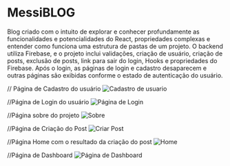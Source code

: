 # MessiBLOG

Blog criado com o intuito de explorar e conhecer profundamente as funcionalidades e potencialidades do React, propriedades complexas e entender como funciona uma estrutura de pastas de um projeto. O backend utiliza Firebase, e o projeto inclui validações, criação de usuário, criação de posts, exclusão de posts, link para sair do login, Hooks e propriedades do Firebase. Após o login, as páginas de login e cadastro desaparecem e outras páginas são exibidas conforme o estado de autenticação do usuário.

// Página de Cadastro do usuário
![Cadastro de usuario](https://github.com/user-attachments/assets/9a7cfe5a-8144-489d-991e-f6594134bac8)

//Página de Login do usuário
![Página de Login](https://github.com/user-attachments/assets/f61b0a97-0253-435d-bf18-98906c5c290d)

//Página sobre do projeto
![Sobre](https://github.com/user-attachments/assets/bc88fa87-2aa9-4ac5-bf51-f8c5d2301af9)

//Página de Criação do Post 
![Criar Post](https://github.com/user-attachments/assets/1839cb90-97c6-491b-a70b-13c04aca02e9)

//Página Home com o resultado da criação do post
![Home](https://github.com/user-attachments/assets/ce28924a-ee69-4657-b193-ed6f66c885b2)

//Página de Dashboard
![Página de Dashboard](https://github.com/user-attachments/assets/50623b42-5ca1-48ba-85ac-48ea6f0f2e7d)
